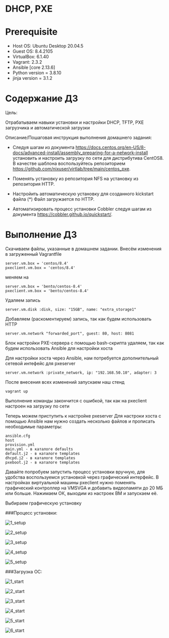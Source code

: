 # DHCP, PXE

# **Prerequisite**

- Host OS: Ubuntu Desktop 20.04.5
- Guest OS: 8.4.2105
- VirtualBox: 6.1.40
- Vagrant: 2.3.2
- Ansible [core 2.13.6]
- Python version = 3.8.10
- jinja version = 3.1.2

# **Содержание ДЗ**

Цель:

Отрабатываем навыки установки и настройки DHCP, TFTP, PXE загрузчика и автоматической загрузки


Описание/Пошаговая инструкция выполнения домашнего задания:

- Следуя шагам из документа https://docs.centos.org/en-US/8-docs/advanced-install/assembly_preparing-for-a-network-install установить и настроить загрузку по сети для дистрибутива CentOS8.
В качестве шаблона воспользуйтесь репозиторием https://github.com/nixuser/virtlab/tree/main/centos_pxe.

- Поменять установку из репозитория NFS на установку из репозитория HTTP.

- Настройить автоматическую установку для созданного kickstart файла (*) Файл загружается по HTTP.

- Aвтоматизировать процесс установки Cobbler cледуя шагам из документа https://cobbler.github.io/quickstart/.

# **Выполнение ДЗ**

Скачиваем файлы, указанные в домашнем задании. Внесём изменения в загруженный Vagrantfile
```
server.vm.box = 'centos/8.4'
pxeclient.vm.box = 'centos/8.4'
```

меняем на

```
server.vm.box = 'bento/centos-8.4'
pxeclient.vm.box = 'bento/centos-8.4'
```

Удаляем запись
```
server.vm.disk :disk, size: "15GB", name: "extra_storage1"
```

Добавляем (раскоментируем) запись, так как будем использовать HTTP
```
server.vm.network "forwarded_port", guest: 80, host: 8081
```

Блок настройки PXE-сервера с помощью bash-скрипта удаляем, так как будем использовать Ansible для настройки хоста

Для настройки хоста через Ansible, нам потребуется дополнительный сетевой интефейс для pxeserver
```
server.vm.network :private_network, ip: "192.168.50.10", adapter: 3
```

После внесения всех изменений запускаем наш стенд
```
vagrant up
```

Выполнение команды закончится с ошибкой, так как на pxeclient настроен на загрузку по сети

Теперь можем приступить к настройке pxeserver
Для настроки хоста с помощью Ansible нам нужно создать несколько файлов и прописать необходимые параметры:
```
ansible.cfg
host
provision.yml
main.yml - в каталоге defaults
default.j2 - в каталоге templates
dhcpd.j2 - в каталоге templates
pxeboot.j2 - в каталоге templates
```

Давайте попробуем запустить процесс установки вручную, для удобства воспользуемся установкой через графический интерфейс.
В настройках виртуальной машины pxeclient нужно поменять графический контроллер на VMSVGA и добавить видеопамяти до 20 МБ или больше.
Нажимаем ОК, выходим из настроек ВМ и запускаем её.

Выбираем графическую установку

###Процесс установки:

![1_setup](https://user-images.githubusercontent.com/91377497/201866882-9546b675-6b0a-43ec-8ce3-ad5f9ede9800.jpg)

![2_setup](https://user-images.githubusercontent.com/91377497/201866912-5d13a1a3-03c6-4ae9-ac5b-0fe86c89d5d7.jpg)

![3_setup](https://user-images.githubusercontent.com/91377497/201866929-c8ef3cda-7be1-4e7f-819b-e43e08dccf35.jpg)

![4_setup](https://user-images.githubusercontent.com/91377497/201866941-a844f1d2-0853-4709-bfd7-430da4245664.jpg)

![5_setup](https://user-images.githubusercontent.com/91377497/201866958-90c0ba81-73cd-4a37-8f65-7708a500b81e.jpg)

###Загрузка ОС:

![1_start](https://user-images.githubusercontent.com/91377497/201867034-8fc38424-185c-4dde-bbfe-216a9fe20674.jpg)

![2_start](https://user-images.githubusercontent.com/91377497/201867077-cfe28bce-bfc0-4175-b0f7-a61ec83fcbff.jpg)

![3_start](https://user-images.githubusercontent.com/91377497/201867093-52569ce1-7048-496f-a26c-40203ff98d1d.jpg)

![4_start](https://user-images.githubusercontent.com/91377497/201867104-28e006fc-9718-4988-8992-e2e17485443f.jpg)

![5_start](https://user-images.githubusercontent.com/91377497/201867124-a702d739-749f-466f-ba6b-28faac8c6932.jpg)

![6_start](https://user-images.githubusercontent.com/91377497/201867140-4d0ef709-adb4-4132-908f-fd4f30167a18.jpg)



